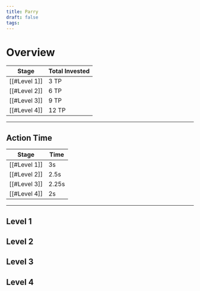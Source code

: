 ```yaml
---
title: Parry
draft: false
tags:
---
```


# Overview


| Stage        | Total Invested |
| ------------ | -------------- |
| [[#Level 1]] | 3 TP           |
| [[#Level 2]] | 6 TP           |
| [[#Level 3]] | 9 TP           |
| [[#Level 4]] | 12 TP          |

---
## Action Time 

| Stage        | Time  |
| ------------ | ----- |
| [[#Level 1]] | 3s    |
| [[#Level 2]] | 2.5s  |
| [[#Level 3]] | 2.25s |
| [[#Level 4]] | 2s    |

---

## Level 1

## Level 2

## Level 3

## Level 4